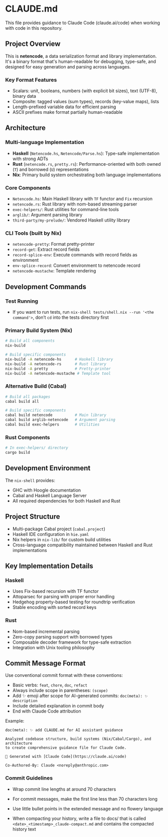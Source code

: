 # CLAUDE.md

This file provides guidance to Claude Code (claude.ai/code) when working with code in this repository.

## Project Overview

This is **netencode**, a data serialization format and library implementation. It's a binary format that's human-readable for debugging, type-safe, and designed for easy generation and parsing across languages.

### Key Format Features
- Scalars: unit, booleans, numbers (with explicit bit sizes), text (UTF-8), binary data
- Composite: tagged values (sum types), records (key-value maps), lists
- Length-prefixed variable data for efficient parsing
- ASCII prefixes make format partially human-readable

## Architecture

### Multi-language Implementation
- **Haskell** (`Netencode.hs`, `Netencode/Parse.hs`): Type-safe implementation with strong ADTs
- **Rust** (`netencode.rs`, `pretty.rs`): Performance-oriented with both owned (`T`) and borrowed (`U`) representations
- **Nix**: Primary build system orchestrating both language implementations

### Core Components
- `Netencode.hs`: Main Haskell library with `TF` functor and `Fix` recursion
- `netencode.rs`: Rust library with nom-based streaming parser
- `exec-helpers/`: Rust utilities for command-line tools
- `arglib/`: Argument parsing library
- `third-party/my-prelude/`: Vendored Haskell utility library

### CLI Tools (built by Nix)
- `netencode-pretty`: Format pretty-printer
- `record-get`: Extract record fields
- `record-splice-env`: Execute commands with record fields as environment
- `env-splice-record`: Convert environment to netencode record
- `netencode-mustache`: Template rendering

## Development Commands

### Test Running
- If you want to run tests, run `nix-shell tests/shell.nix --run '<the command'>`, don’t `cd` into the tests directory first

### Primary Build System (Nix)

```bash
# Build all components
nix-build

# Build specific components
nix-build -A netencode-hs      # Haskell library
nix-build -A netencode-rs      # Rust library  
nix-build -A pretty            # Pretty-printer
nix-build -A netencode-mustache # Template tool
```

### Alternative Build (Cabal)
```bash
# Build all packages
cabal build all

# Build specific components
cabal build netencode          # Main library
cabal build arglib-netencode   # Argument parsing
cabal build exec-helpers       # Utilities
```

### Rust Components
```bash
# In exec-helpers/ directory
cargo build
```

## Development Environment

The `nix-shell` provides:
- GHC with Hoogle documentation
- Cabal and Haskell Language Server
- All required dependencies for both Haskell and Rust

## Project Structure

- Multi-package Cabal project (`cabal.project`)
- Haskell IDE configuration in `hie.yaml`
- Nix helpers in `nix-lib/` for custom build utilities
- Cross-language compatibility maintained between Haskell and Rust implementations

## Key Implementation Details

### Haskell
- Uses Fix-based recursion with TF functor
- Attoparsec for parsing with proper error handling
- Hedgehog property-based testing for roundtrip verification
- Stable encoding with sorted record keys

### Rust  
- Nom-based incremental parsing
- Zero-copy parsing support with borrowed types
- Composable decoder framework for type-safe extraction
- Integration with Unix tooling philosophy

## Commit Message Format

Use conventional commit format with these conventions:
- Basic verbs: `feat`, `chore`, `doc`, `refact`
- Always include scope in parentheses: `(scope)`
- Add ✨ emoji after scope for AI-generated commits: `doc(meta): ✨ description`
- Include detailed explanation in commit body
- End with Claude Code attribution

Example:
```
doc(meta): ✨ add CLAUDE.md for AI assistant guidance

Analyzed codebase structure, build systems (Nix/Cabal/Cargo), and architecture
to create comprehensive guidance file for Claude Code.

🤖 Generated with [Claude Code](https://claude.ai/code)

Co-Authored-By: Claude <noreply@anthropic.com>
```

### Commit Guidelines
- Wrap commit line lengths at around 70 characters
- For commit messages, make the first line less than 70 characters long
- Use little bullet points in the extended message and no flowery language

- When compacting your history, write a file to docs/ that is called `<date>_<timestamp>_claude-compact.md` and contains the compacted history text
